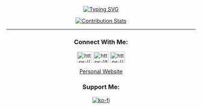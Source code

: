 <div align="center">
  
[![Typing SVG](https://readme-typing-svg.herokuapp.com?color=%23FF5800&duration=7000&center=true&vCenter=true&lines=I'm+Nick+Doulos;Digital+Systems+Student+%40+UniPi)](https://git.io/typing-svg)
  
[![Contribution Stats](https://github-contribution-stats.vercel.app/api/?username=Nick-Doulos)](https://www.nickdoulos.com/)
  
<hr>      
<h3 align="center">Connect With Me:</h3>
<p align="center">
  <a href="https://www.linkedin.com/in/nickdoulos/" target="blank"><img align="center" src="https://raw.githubusercontent.com/rahuldkjain/github-profile-readme-generator/master/src/images/icons/Social/linked-in-alt.svg" alt="https://www.linkedin.com/in/nickdoulos/" height="30" width="40" /></a>
  <a href="https://twitter.com/Nick_Doulos" target="blank"><img align="center" src="https://github.com/rahuldkjain/github-profile-readme-generator/blob/master/src/images/icons/Social/twitter.svg" alt="https://twitter.com/Nick_Doulos" height="30" width="40" /></a>
  <a href="https://www.kaggle.com/nickdoulos" target="blank"><img align="center" src="https://github.com/rahuldkjain/github-profile-readme-generator/blob/master/src/images/icons/Social/kaggle.svg" alt="https://www.kaggle.com/nickdoulos" height="30" width="40" /></a>
</p>
  
[Personal Website](https://www.nickdoulos.com/)
 
<h3 align="center">Support Me:</h3>

[![ko-fi](https://ko-fi.com/img/githubbutton_sm.svg)](https://ko-fi.com/Y8Y47W9W4)

</div>
